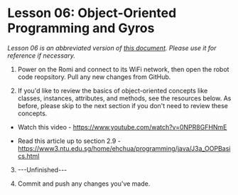 # Lesson 06: Object-Oriented Programming and Gyros

*Lesson 06 is an abbreviated version of [this document](https://github.com/czbeatty/FRC-Romi-Programming-Course/blob/main/Lessons/Romi%20Lesson%206%20-%20OOP%20Deep%20Dive%20Part%201.pdf). Please use it for reference if necessary.*

1. Power on the Romi and connect to its WiFi network, then open the robot code reopsitory. Pull any new changes from GitHub.

2. If you'd like to review the basics of object-oriented concepts like classes, instances, attributes, and methods, see the resources below. As before, please skip to the next section if you don't need to review these concepts.

  * Watch this video - https://www.youtube.com/watch?v=0NPR8GFHNmE

  * Read this article up to section 2.9 - https://www3.ntu.edu.sg/home/ehchua/programming/java/J3a_OOPBasics.html

3. ---Unfinished---

4. Commit and push any changes you've made.